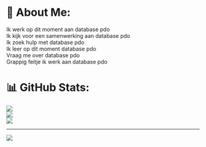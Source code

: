 # 💫 About Me:
Ik werk op dit moment aan database pdo<br>Ik kijk voor een samenwerking aan database pdo<br>Ik zoek hulp met database pdo<br>Ik leer op dit moment database pdo<br>Vraag me over database pdo<br>Grappig feitje ik werk aan database pdo

# 📊 GitHub Stats:
![](https://github-readme-stats.vercel.app/api?username=stengunxx&theme=dark&hide_border=false&include_all_commits=false&count_private=false)<br/>
![](https://nirzak-streak-stats.vercel.app/?user=stengunxx&theme=dark&hide_border=false)<br/>
![](https://github-readme-stats.vercel.app/api/top-langs/?username=stengunxx&theme=dark&hide_border=false&include_all_commits=false&count_private=false&layout=compact)

---
[![](https://visitcount.itsvg.in/api?id=stengunxx&icon=0&color=0)](https://visitcount.itsvg.in)

<!-- Proudly created with GPRM ( https://gprm.itsvg.in ) -->
